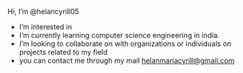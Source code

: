  Hi, I’m @helancyrill05
-  I’m interested in 
-  I’m currently learning computer science engineering in india.
-  I’m looking to collaborate on with organizations or individuals on projects related to my field
-  you can contact me through my mail helanmariacyrill@gmail.com

